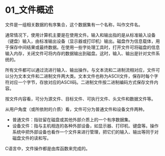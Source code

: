 # 01_文件概述

文件是一组相关数据的有序集合，这个数据集有一个名称，叫作文件名。

通常情况下，使用计算机主要是在使用文件。输入和输出指的是从标准输入设备（键盘）输入，由标准输出设备（显示器或打印机）输出。磁盘作为信息载体，用于保存中间结果或最终数据。在使用一些字处理工具时，打开文件可将磁盘的信息输入内存，关闭文件可将内存的数据输出到磁盘。这时，输入、输出是针对文件系统的。

所有文件都可以通过流进行输入、输出操作。与文本流和二进制流相对应，文件可以分为文本文件和二进制文件两大类。文本文件也称为ASCII文件，保存时每个字符对应一个字节，存放对应的ASCII码。二进制文件按二进制编码方式保存文件内容。

按文件内容看，可分为源文件、目标文件、可执行文件、头文件和数据文件等。

从用户角度（或所依附的介质）看，文件可分为普通文件和设备文件两种。

- 普通文件：指驻留在磁盘或其他外部介质上的一个有序数据集。
- 设备文件：指与主机相连的各种外部设备，如显示器、打印机、键盘等。操作系统中把外部设备也看作一个文件来进行管理，把它们的输入、输出等同于对磁盘文件的读和写。

C语言中，文件操作都是由库函数来完成的。